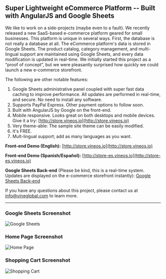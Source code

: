 ## Super Lightweight eCommerce Platform -- Built with AngularJS and Google Sheets

We like to work on a side-projects (maybe even to a fault). We recently released a new SaaS-based e-commerce platform geared for small businesses.  This platform is unique in several ways. First, the database is not really a database at all. The eCommerce platform's data is stored in Google Sheets. The product catalog, category management, and multi-lingual support are maintained using Google Sheets, and every data modification is updated in real-time. We initially started this project as a “proof of concept”, but we were pleasantly surprised how quickly we could launch a new e-commerce storefront. 

The following are other notable features:

1. Google Sheets administrative panel coupled with super fast data caching to improve performance. All updates are performed in real-time, and secure. No need to install any software.
2. Supports PayPal Express. Other payment options to follow soon. 
3.	Built with AngularJS by Google on the front-end. 
4.	Mobile responsive. Looks great on both desktops and mobile devices. Give it a try: [http://store.vineos.io](http://store.vineos.io)
5.	Very theme-able: The sample site theme can be easily modified.
6.	It's FREE.
7.	Mult-lingual support; add as many languages as you want.

**Front-end Demo (English):** [http://store.vineos.io](http://store.vineos.io)

**Front-end Demo (Spanish/Español):** [http://store-es.vineos.io](http://store-es.vineos.io)

**Google Sheets Back-end** (Please be kind, this is a real-time system. Updates are displayed on the e-commerce storefront instantly): 
<a href="https://docs.google.com/spreadsheets/d/12Ljjd8dChaHq2YOExKXw77ri2UDgixQTVuZBgMY-o30/edit?usp=sharing">Google Sheets Back-end</a>

If you have any questions about this project, please contact us at <info@vineglobal.com> to learn more.

<hr>

### Google Sheets Screenshot
![Google Sheets](http://blog.vineglobal.com/images/google-sheets-live.png)

### Home Page Screenshot
![Home Page](http://blog.vineglobal.com/images/home-page-small.png)

### Shopping Cart Screenshot
![Shopping Cart](http://blog.vineglobal.com/images/shopping-cart-small.png)
